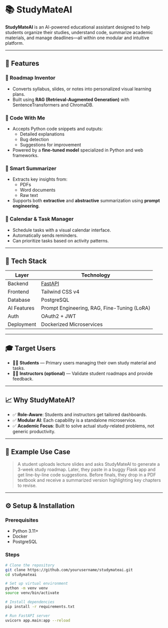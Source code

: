 # 📚 StudyMateAI

**StudyMateAI** is an AI-powered educational assistant designed to help students organize their studies, understand code, summarize academic materials, and manage deadlines—all within one modular and intuitive platform.

---

## 🚀 Features

### 🎯 Roadmap Inventor
- Converts syllabus, slides, or notes into personalized visual learning plans.
- Built using **RAG (Retrieval-Augmented Generation)** with SentenceTransformers and ChromaDB.

### 🤖 Code With Me
- Accepts Python code snippets and outputs:
  - Detailed explanations
  - Bug detection
  - Suggestions for improvement
- Powered by a **fine-tuned model** specialized in Python and web frameworks.

### 🧠 Smart Summarizer
- Extracts key insights from:
  - PDFs
  - Word documents
  - Raw text
- Supports both **extractive** and **abstractive** summarization using **prompt engineering**.

### 📆 Calendar & Task Manager
- Schedule tasks with a visual calendar interface.
- Automatically sends reminders.
- Can prioritize tasks based on activity patterns.

---

## 🔧 Tech Stack

| Layer        | Technology                                 |
|--------------|---------------------------------------------|
| Backend      | [FastAPI](https://fastapi.tiangolo.com/)    |
| Frontend     | Tailwind CSS v4                            |
| Database     | PostgreSQL                                 |
| AI Features  | Prompt Engineering, RAG, Fine-Tuning (LoRA) |
| Auth         | OAuth2 + JWT                               |
| Deployment   | Dockerized Microservices                   |

---

## 🎓 Target Users

- 🧑‍🎓 **Students** — Primary users managing their own study material and tasks.
- 👩‍🏫 **Instructors (optional)** — Validate student roadmaps and provide feedback.

---

## 📈 Why StudyMateAI?

- ✅ **Role-Aware**: Students and instructors get tailored dashboards.
- ✅ **Modular AI**: Each capability is a standalone microservice.
- ✅ **Academic Focus**: Built to solve actual study-related problems, not generic productivity.

---

## 🧪 Example Use Case

> A student uploads lecture slides and asks StudyMateAI to generate a 3-week study roadmap. Later, they paste in a buggy Flask app and get line-by-line code suggestions. Before finals, they drop in a PDF textbook and receive a summarized version highlighting key chapters to revise.

---

## ⚙️ Setup & Installation

### Prerequisites
- Python 3.11+
- Docker
- PostgreSQL

### Steps

```bash
# Clone the repository
git clone https://github.com/yourusername/studymateai.git
cd studymateai

# Set up virtual environment
python -m venv venv
source venv/bin/activate

# Install dependencies
pip install -r requirements.txt

# Run FastAPI server
uvicorn app.main:app --reload
